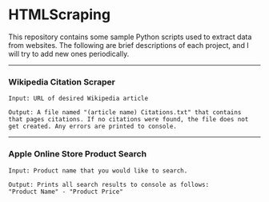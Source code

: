 # HTMLScraping
This repository contains some sample Python scripts used to 
extract data from websites. The following are brief descriptions of 
each project, and I will try to add new ones periodically.

---
### Wikipedia Citation Scraper
    Input: URL of desired Wikipedia article

    Output: A file named "(article name) Citations.txt" that contains
    that pages citations. If no citations were found, the file does not 
    get created. Any errors are printed to console. 

---
### Apple Online Store Product Search
    Input: Product name that you would like to search.

    Output: Prints all search results to console as follows:
    "Product Name" - "Product Price"
